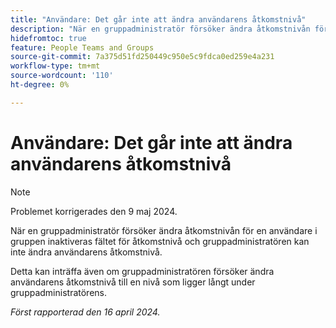 ```yaml
---
title: "Användare: Det går inte att ändra användarens åtkomstnivå"
description: "När en gruppadministratör försöker ändra åtkomstnivån för en användare i gruppen inaktiveras fältet för åtkomstnivå och gruppadministratören kan inte ändra användarens åtkomstnivå."
hidefromtoc: true
feature: People Teams and Groups
source-git-commit: 7a375d51fd250449c950e5c9fdca0ed259e4a231
workflow-type: tm+mt
source-wordcount: '110'
ht-degree: 0%

---
```



# Användare: Det går inte att ändra användarens åtkomstnivå

>[!NOTE]
>
>Problemet korrigerades den 9 maj 2024.

När en gruppadministratör försöker ändra åtkomstnivån för en användare i gruppen inaktiveras fältet för åtkomstnivå och gruppadministratören kan inte ändra användarens åtkomstnivå.

Detta kan inträffa även om gruppadministratören försöker ändra användarens åtkomstnivå till en nivå som ligger långt under gruppadministratörens.

_Först rapporterad den 16 april 2024._

